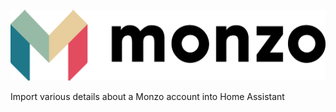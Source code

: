 ![monzoLogo.png](https://raw.githubusercontent.com/Joshua-Noakes1/monzo-hass/trunk/images/monzoLogo.png)

Import various details about a Monzo account into Home Assistant
